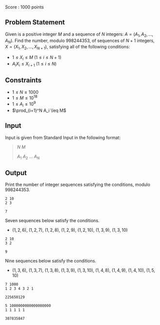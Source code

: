 Score : $1000$ points

## Problem Statement

Given is a positive integer $M$ and a sequence of $N$ integers: $A = (A_1,A_2,\ldots,A_N)$. Find the number, modulo $998244353$, of sequences of $N+1$ integers, $X = (X_1,X_2, \ldots, X_{N+1})$, satisfying all of the following conditions:

- $1\leq X_i\leq M$ ($1\leq i\leq N+1$)
- $A_iX_i\leq X_{i+1}$ ($1\leq i\leq N$)

## Constraints

- $1\leq N\leq 1000$
- $1\leq M\leq 10^{18}$
- $1\leq A_i\leq 10^9$
- $\prod_{i=1}^N A_i \leq M$

## Input

Input is given from Standard Input in the following format:

> $N$ $M$
> 
> $A_1$ $A_2$ $\ldots$ $A_N$

## Output

Print the number of integer sequences satisfying the conditions, modulo $998244353$.

```input1
2 10
2 3
```

```output1
7
```

Seven sequences below satisfy the conditions.

- $(1, 2, 6)$, $(1,2,7)$, $(1,2,8)$, $(1,2,9)$, $(1,2,10)$, $(1,3,9)$, $(1,3,10)$

```input2
2 10
3 2
```

```output2
9
```

Nine sequences below satisfy the conditions.

- $(1, 3, 6)$, $(1, 3, 7)$, $(1, 3, 8)$, $(1, 3, 9)$, $(1, 3, 10)$, $(1, 4, 8)$, $(1, 4, 9)$, $(1, 4, 10)$, $(1, 5, 10)$

```input3
7 1000
1 2 3 4 3 2 1
```

```output3
225650129
```

```input4
5 1000000000000000000
1 1 1 1 1
```

```output4
307835847
```